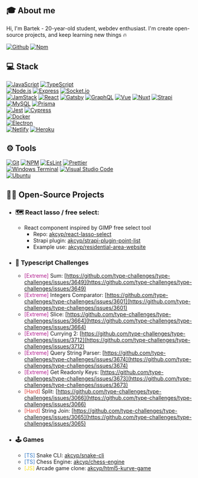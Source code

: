 <!-- <p align="center">
  <img src="https://avatars.githubusercontent.com/u/67923777" alt="akcyp avatar">
</p> -->

## 🎓 About me

Hi, I'm Bartek - 20-year-old student, webdev enthusiast.
I'm create open-source projects, and keep learning new things 🔥

[![Github](https://img.shields.io/badge/-Github-181717?style=flat-square&logo=github)](https://github.com/akcyp)
[![Npm](https://img.shields.io/badge/-NPM-CB3837?style=flat-square&logo=npm)](https://www.npmjs.com/~akcyp)

## 💻 Stack

[![JavaScript](https://img.shields.io/badge/-JavaScript-F7DF1E?style=flat-square&logo=javascript&logoColor=black)](https://github.com/akcyp)
[![TypeScript](https://img.shields.io/badge/-TypeScript-3178C6?style=flat-square&logo=typescript&logoColor=white)](https://github.com/akcyp)\
[![Node.js](https://img.shields.io/badge/-Node.Js-339933?style=flat-square&logo=node.js&logoColor=white)](https://github.com/akcyp)
[![Express](https://img.shields.io/badge/-Express-000000?style=flat-square&logo=express)](https://github.com/akcyp)
[![Socket.io](https://img.shields.io/badge/-Socket.io-010101?style=flat-square&logo=socket.io)](https://github.com/akcyp)\
[![JamStack](https://img.shields.io/badge/-Jamstack-F0047F?style=flat-square&logo=jamstack)](https://github.com/akcyp)
[![React](https://img.shields.io/badge/-React-61DAFB?style=flat-square&logo=react&logoColor=black)](https://github.com/akcyp)
[![Gatsby](https://img.shields.io/badge/-Gatsby-674099?style=flat-square&logo=gatsby)](https://github.com/akcyp)
[![GraphQL](https://img.shields.io/badge/-GraphQL-171e26?style=flat-square&logo=graphql)](https://github.com/akcyp)
[![Vue](https://img.shields.io/badge/-Vue-4FC08D?style=flat-square&logo=vue.js&logoColor=white)](https://github.com/akcyp)
[![Nuxt](https://img.shields.io/badge/-Nuxt-00C58E?style=flat-square&logo=nuxt.js&logoColor=white)](https://github.com/akcyp)
[![Strapi](https://img.shields.io/badge/Strapi-1e1d80?style=flat-square&logo=strapi)](https://github.com/akcyp)\
[![MySQL](https://img.shields.io/badge/MySQL-white?style=flat-square&logo=mysql&logoColor=black)](https://github.com/akcyp)
[![Prisma](https://img.shields.io/badge/Prisma-2D3748?style=flat-square&logo=prisma)](https://github.com/akcyp)\
[![Jest](https://img.shields.io/badge/Jest-C21325?style=flat-square&logo=jest)](https://github.com/akcyp)
[![Cypress](https://img.shields.io/badge/-Cypress-181717?style=flat-square&logo=cypress)](https://github.com/akcyp)\
[![Docker](https://img.shields.io/badge/-Docker-blue?style=flat-square&logo=docker&logoColor=white)](https://github.com/akcyp)\
[![Electron](https://img.shields.io/badge/-Electron-47848F?style=flat-square&logo=electron&logoColor=black)](https://github.com/akcyp)\
[![Netlify](https://img.shields.io/badge/-Netlify-f3f3f3?style=flat-square&logo=netlify)](https://github.com/akcyp)
[![Heroku](https://img.shields.io/badge/-Heroku-fff?style=flat-square&logo=heroku&logoColor=241b4c)](https://github.com/akcyp)

## ⚙️ Tools

[![Git](https://img.shields.io/badge/-Git-F05032?style=flat-square&logo=git&logoColor=white)](https://github.com/akcyp)
[![NPM](https://img.shields.io/badge/-Npm-CB3837?style=flat-square&logo=npm)](https://github.com/akcyp)
[![EsLint](https://img.shields.io/badge/-Eslint-4B32C3?style=flat-square&logo=eslint)](https://github.com/akcyp)
[![Prettier](https://img.shields.io/badge/-Prettier-F7B93E?style=flat-square&logo=prettier&logoColor=black)](https://github.com/akcyp)\
[![Windows Terminal](https://img.shields.io/badge/-Windows%20Terminal-4D4D4D?style=flat-square&logo=windows-terminal)](https://github.com/akcyp)
[![Visual Studio Code](https://img.shields.io/badge/-Visual_Studio_Code-007ACC?style=flat-square&logo=visual-studio-code)](https://github.com/akcyp)\
[![Ubuntu](https://img.shields.io/badge/-Ubuntu-E95420?style=flat-square&logo=ubuntu&logoColor=white)](https://github.com/akcyp)

## 👨‍💻 Open-Source Projects

- ### 🗺 React lasso / free select:
  - React component inspired by GIMP free select tool
    - Repo: [akcyp/react-lasso-select](https://github.com/akcyp/react-lasso-select)
    - Strapi plugin: [akcyp/strapi-plugin-point-list](https://github.com/akcyp/strapi-plugin-point-list)
    - Example use: [akcyp/residential-area-website](https://github.com/akcyp/residential-area-website)

- ### 💪 Typescript Challenges
  - <span style="color: #b11b8d">[Extreme]</span> Sum: [https://github.com/type-challenges/type-challenges/issues/3649](https://github.com/type-challenges/type-challenges/issues/3649)
  - <span style="color: #b11b8d">[Extreme]</span> Integers Comparator: [https://github.com/type-challenges/type-challenges/issues/3601](https://github.com/type-challenges/type-challenges/issues/3601)
  - <span style="color: #b11b8d">[Extreme]</span> Slice: [https://github.com/type-challenges/type-challenges/issues/3664](https://github.com/type-challenges/type-challenges/issues/3664)
  - <span style="color: #b11b8d">[Extreme]</span> Currying 2: [https://github.com/type-challenges/type-challenges/issues/3712](https://github.com/type-challenges/type-challenges/issues/3712)
  - <span style="color: #b11b8d">[Extreme]</span> Query String Parser: [https://github.com/type-challenges/type-challenges/issues/3674](https://github.com/type-challenges/type-challenges/issues/3674)
  - <span style="color: #b11b8d">[Extreme]</span> Get Readonly Keys: [https://github.com/type-challenges/type-challenges/issues/3673](https://github.com/type-challenges/type-challenges/issues/3673)
  - <span style="color: #de3d37">[Hard]</span> Split: [https://github.com/type-challenges/type-challenges/issues/3066](https://github.com/type-challenges/type-challenges/issues/3066)
  - <span style="color: #de3d37">[Hard]</span> String Join: [https://github.com/type-challenges/type-challenges/issues/3065](https://github.com/type-challenges/type-challenges/issues/3065)
- ### 🕹️ Games
  - <span style="color: #3178C6">[TS]</span> Snake CLI: [akcyp/snake-cli](https://github.com/akcyp/snake-cli)
  - <span style="color: #3178C6">[TS]</span> Chess Engine: [akcyp/chess-engine](https://github.com/akcyp/chess-engine)
  - <span style="color: #F7DF1E">[JS]</span> Arcade game clone: [akcyp/html5-kurve-game](https://github.com/akcyp/html5-kurve-game)
